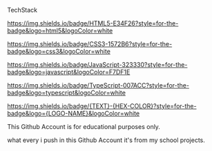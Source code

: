 TechStack



https://img.shields.io/badge/HTML5-E34F26?style=for-the-badge&logo=html5&logoColor=white


https://img.shields.io/badge/CSS3-1572B6?style=for-the-badge&logo=css3&logoColor=white


https://img.shields.io/badge/JavaScript-323330?style=for-the-badge&logo=javascript&logoColor=F7DF1E



https://img.shields.io/badge/TypeScript-007ACC?style=for-the-badge&logo=typescript&logoColor=white



https://img.shields.io/badge/{TEXT}-{HEX-COLOR}?style=for-the-badge&logo={LOGO-NAME}&logoColor=white











This Github Account is for educational purposes only.






what every i push in this Github Account it's from my school projects.

